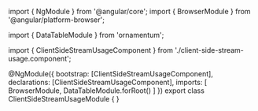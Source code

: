 import { NgModule } from '@angular/core';
import { BrowserModule } from '@angular/platform-browser';
  
import { DataTableModule } from 'ornamentum';
  
import { ClientSideStreamUsageComponent } from './client-side-stream-usage.component';

@NgModule({
 bootstrap: [ClientSideStreamUsageComponent],
 declarations: [ClientSideStreamUsageComponent],
 imports: [
    BrowserModule, 
    DataTableModule.forRoot()
  ]
})
export class ClientSideStreamUsageModule {
}
